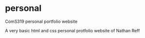 # personal
ComS319 personal portfolio website

A very basic html and css personal protfolio website of Nathan Reff
